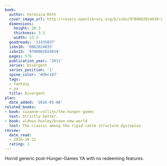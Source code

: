 ```yaml
---
book:
  author: Veronica Roth
  cover_image_url: http://covers.openlibrary.org/b/isbn/9780062024039-L.jpg
  dimensions:
    height: 20.3
    thickness: 3.3
    width: 13.5
  goodreads: '13335037'
  isbn10: '0062024035'
  isbn13: '9780062024039'
  pages: 576
  publication_year: '2011'
  series: Divergent
  series_position: '1'
  spine_color: '#dbc187'
  tags:
  - fantasy
  - ya
  title: Divergent
plan:
  date_added: '2016-05-08'
related_books:
- book: suzanne-collins/the-hunger-games
  text: Strictly better.
- book: aldous-huxley/brave-new-world
  text: The classic among the rigid caste structure dystopias.
review:
  date_read:
  - 2016-10-11
  rating: 1
---
```


Horrid generic post-Hunger-Games YA with no redeeming features.
